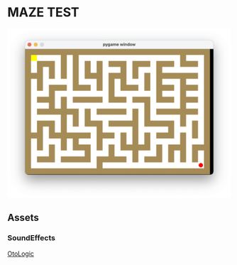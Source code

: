 # MAZE TEST

![screenshot](image/screenshot.png)

## Assets

### SoundEffects

[OtoLogic](https://otologic.jp)